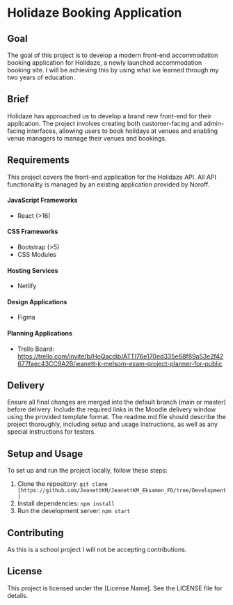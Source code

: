 # Holidaze Booking Application

## Goal

The goal of this project is to develop a modern front-end accommodation booking application for Holidaze, a newly launched accommodation booking site. I will be achieving this by using what ive learned through my two years of education.

## Brief

Holidaze has approached us to develop a brand new front-end for their application. The project involves creating both customer-facing and admin-facing interfaces, allowing users to book holidays at venues and enabling venue managers to manage their venues and bookings.

## Requirements

This project covers the front-end application for the Holidaze API. All API functionality is managed by an existing application provided by Noroff.

#### JavaScript Frameworks

- React (>16)

#### CSS Frameworks

- Bootstrap (>5)
- CSS Modules

#### Hosting Services

- Netlify

#### Design Applications

- Figma

#### Planning Applications

- Trello Board:
  https://trello.com/invite/b/HoQacdib/ATTI76e170ed335e68f89a53e2f42677faec43CC9A2B/jeanett-k-melsom-exam-project-planner-for-public

## Delivery

Ensure all final changes are merged into the default branch (main or master) before delivery. Include the required links in the Moodle delivery window using the provided template format. The readme.md file should describe the project thoroughly, including setup and usage instructions, as well as any special instructions for testers.

## Setup and Usage

To set up and run the project locally, follow these steps:

1. Clone the repository: `git clone [https://github.com/JeanettKM/JeanettKM_Eksamen_FD/tree/Development]`
2. Install dependencies: `npm install`
3. Run the development server: `npm start`

## Contributing

As this is a school project I will not be accepting contributions.

## License

This project is licensed under the [License Name]. See the LICENSE file for details.

